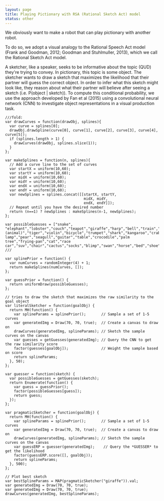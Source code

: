 ```yaml
---
layout: page
title: Playing Pictionary with RSA (Rational Sketch Act) model
status: other
---
```


We obviously want to make a robot that can play pictionary with another robot.

To do so, we adopt a visual analogy to the Rational Speech Act model (Frank and Goodman, 2012; Goodman and Stuhlmuller, 2013), which we call the Rational Sketch Act model.

A sketcher, like a speaker, seeks to be informative about the topic (QUD) they're trying to convey. In pictionary, this topic is some object. The sketcher wants to draw a sketch that maximizes the likelihood that their partner will guess the correct object. In order to infer what this sketch might look like, they reason about what their partner will believe after seeing a sketch (i.e. P(object \| sketch)). To compute this conditional probability, we use the approach developed by Fan et al (2015) using a convolutional neural network (CNN) to investigate object representations in a visual production task. 

~~~~
///fold:
var drawCurves = function(drawObj, splines){
  var curve = splines[0];
  drawObj.drawSpline(curve[0], curve[1], curve[2], curve[3], curve[4], curve[5]);
  if (splines.length > 1) {
    drawCurves(drawObj, splines.slice(1));
  }
};

var makeSplines = function(n, splines){
  // Add a curve line to the set of curves
  var startX = uniform(10,60);
  var startY = uniform(10,60);
  var midX = uniform(10,60);
  var midY = uniform(10,60);
  var endX = uniform(10,60);
  var endY = uniform(10,60);
  var newSplines = splines.concat([[startX, startY,
                                    midX, midY,
                                    endX, endY]]);
  // Repeat until you have the desired number
  return (n==1) ? newSplines : makeSplines(n-1, newSplines);
};
											    
var possibleGuesses = ["snake", "elephant","lobster","couch","teapot","giraffe","harp","bell","train","motorbike","spoon","dolphin","fish","duck","hat","rabbit","helicopter","ladder","laptop","mouse (animal)","tiger","violin","bicycle","trumpet","shark","kangaroo","crab","cow","fork","pineapple","airplane","pig","van","mosquito","zebra","truck","hammer","bus","floor lamp","pear","seagull","guitar","table","crocodile","palm tree","frying-pan","cat","race car","suv","chair","cactus","socks","blimp","swan","horse","bed","shoe","sheep","ship","microphone","banana","tablelamp","bench","shovel"];
///

var splinePrior = function() {
  var numCurves = randomInteger(4) + 1;
  return makeSplines(numCurves, []);
};

var guessPrior = function() {
  return uniformDraw(possibleGuesses);  
};

// tries to draw the sketch that maximizes the raw similarity to the goal object
var literalSketcher = function(goalObj) {
  return MH(function() {
    var splineParams = splinePrior();       // Sample a set of 1-5 curves
    var generatedImg = Draw(70, 70, true);  // Create a canvas to draw on
    drawCurves(generatedImg, splineParams); // Sketch the sample curves on the canvas
    var guesses = getGuesses(generatedImg); // Query the CNN to get the raw similarity score
    factor(guesses[goalObj]);               // Weight the sample based on score
    return splineParams;
  }, 50);
};

var guesser = function(sketch) {
  var possibleGuesses = getGuesses(sketch);
  return Enumerate(function() {
    var guess = guessPrior();
    factor(possibleGuesses[guess]);
    return guess;
  });
};

var pragmaticSketcher = function(goalObj) {
  return MH(function() {
    var splineParams = splinePrior();       // Sample a set of 1-5 curves
    var generatedImg = Draw(70, 70, true);  // Create a canvas to draw on
    drawCurves(generatedImg, splineParams); // Sketch the sample curves on the canvas
    var guessERP = guesser(generatedImg);    // Query the *GUESSER* to get the likelihood 
    factor(guessERP.score([], goalObj));
    return splineParams;
  }, 500);
};

// Plot best sketch
var bestSplineParams = MAP(pragmaticSketcher("giraffe")).val;
var generatedImg = Draw(70, 70, true);
var generatedImg = Draw(70, 70, true);
drawCurves(generatedImg, bestSplineParams);

~~~~
